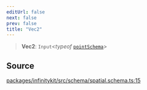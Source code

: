 ```yaml
---
editUrl: false
next: false
prev: false
title: "Vec2"
---
```


> **Vec2**: `Input`\<*typeof* [`pointSchema`](../variables/pointSchema.md)\>

## Source

[packages/infinitykit/src/schema/spatial.schema.ts:15](https://github.com/nodenogg-in/alpha-p2p/blob/265a0e2/packages/infinitykit/src/schema/spatial.schema.ts#L15)

